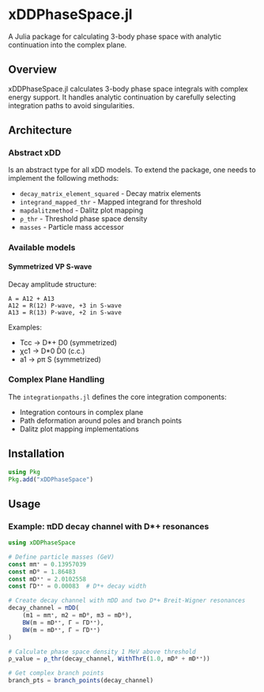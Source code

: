 # xDDPhaseSpace.jl

A Julia package for calculating 3-body phase space with analytic continuation into the complex plane.

## Overview

xDDPhaseSpace.jl calculates 3-body phase space integrals with complex energy support. It handles analytic continuation by carefully selecting integration paths to avoid singularities.

## Architecture

### Abstract xDD

Is an abstract type for all xDD models.
To extend the package, one needs to implement the following methods:
  - `decay_matrix_element_squared` - Decay matrix elements
  - `integrand_mapped_thr` - Mapped integrand for threshold
  - `mapdalitzmethod` - Dalitz plot mapping
  - `ρ_thr` - Threshold phase space density
  - `masses` - Particle mass accessor


### Available models

#### Symmetrized VP S-wave

Decay amplitude structure:
```
A = A12 + A13
A12 = R(12) P-wave, +3 in S-wave   
A13 = R(13) P-wave, +2 in S-wave   
```

Examples:
- Tcc → D*+ D0 (symmetrized)
- χc1 → D*0 D̄0 (c.c.)
- a1 → ρπ S (symmetrized)

### Complex Plane Handling

The `integrationpaths.jl` defines the core integration components:
- Integration contours in complex plane
- Path deformation around poles and branch points
- Dalitz plot mapping implementations



## Installation

```julia
using Pkg
Pkg.add("xDDPhaseSpace")
```

## Usage

### Example: πDD decay channel with D*+ resonances

```julia
using xDDPhaseSpace

# Define particle masses (GeV)
const mπ⁺ = 0.13957039
const mD⁰ = 1.86483
const mDˣ⁺ = 2.0102558
const ΓDˣ⁺ = 0.00083  # D*+ decay width

# Create decay channel with πDD and two D*+ Breit-Wigner resonances
decay_channel = πDD(
    (m1 = mπ⁺, m2 = mD⁰, m3 = mD⁰), 
    BW(m = mDˣ⁺, Γ = ΓDˣ⁺), 
    BW(m = mDˣ⁺, Γ = ΓDˣ⁺)
)

# Calculate phase space density 1 MeV above threshold
ρ_value = ρ_thr(decay_channel, WithThrE(1.0, mD⁰ + mDˣ⁺))

# Get complex branch points
branch_pts = branch_points(decay_channel)
```
